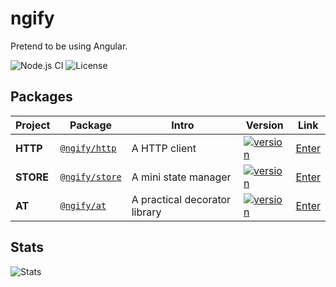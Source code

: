 # ngify

Pretend to be using Angular.

![Node.js CI](https://github.com/ngify/ngify/workflows/Node.js%20CI/badge.svg)
![License](https://img.shields.io/badge/License-MIT-blue.svg)

## Packages

| Project   | Package                                                      | Intro                         | Version                                                                                                        | Link                                                             |
| --------- | ------------------------------------------------------------ | ----------------------------- | -------------------------------------------------------------------------------------------------------------- | ---------------------------------------------------------------- |
| **HTTP**  | [`@ngify/http`](https://www.npmjs.com/package/@ngify/http)   | A HTTP client                 | [![version](https://img.shields.io/npm/v/@ngify/http/latest.svg)](https://www.npmjs.com/package/@ngify/http)   | [Enter](https://github.com/ngify/ngify/tree/main/packages/http)  |
| **STORE** | [`@ngify/store`](https://www.npmjs.com/package/@ngify/store) | A mini state manager          | [![version](https://img.shields.io/npm/v/@ngify/store/latest.svg)](https://www.npmjs.com/package/@ngify/store) | [Enter](https://github.com/ngify/ngify/tree/main/packages/store) |
| **AT**    | [`@ngify/at`](https://www.npmjs.com/package/@ngify/at)       | A practical decorator library | [![version](https://img.shields.io/npm/v/@ngify/at/latest.svg)](https://www.npmjs.com/package/@ngify/at)       | [Enter](https://github.com/ngify/ngify/tree/main/packages/at)    |

## Stats

![Stats](https://repobeats.axiom.co/api/embed/e36c4006ccfe84eb2cc5a71fb499abd5526720d2.svg)
